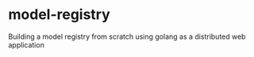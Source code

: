 # model-registry
Building a model registry from scratch using golang as a distributed web application
